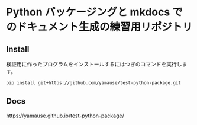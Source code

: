 # Python パッケージングと mkdocs でのドキュメント生成の練習用リポジトリ


## Install

検証用に作ったプログラムをインストールするにはつぎのコマンドを実行します。

```sh
pip install git+https://github.com/yamause/test-python-package.git
```

## Docs

https://yamause.github.io/test-python-package/
